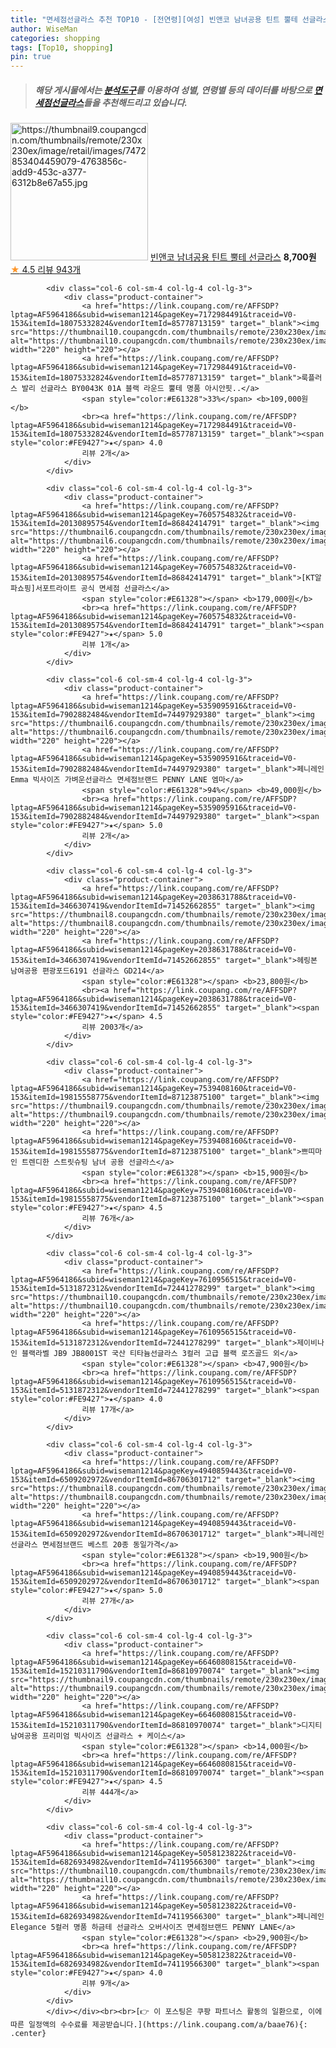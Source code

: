```yaml
---
title: "면세점선글라스 추천 TOP10 - [전연령][여성] 빈앤코 남녀공용 틴트 뿔테 선글라스"
author: WiseMan
categories: shopping
tags: [Top10, shopping]
pin: true
---
```


> ##### 해당 게시물에서는 [**분석도구**](https://itemscout.io/)를 이용하여 **성별**, **연령별** 등의 데이터를 바탕으로 [**면세점선글라스**](https://link.coupang.com/a/baae76)들을 추천해드리고 있습니다.
<div class="container"><div class="row">
            <div class="col-6 col-sm-4 col-lg-4 col-lg-3">
                <div class="product-container">
                    <a href="https://link.coupang.com/re/AFFSDP?lptag=AF5964186&subid=wiseman1214&pageKey=6446322214&traceid=V0-153&itemId=13975098676&vendorItemId=81223975796" target="_blank"><img src="https://thumbnail9.coupangcdn.com/thumbnails/remote/230x230ex/image/retail/images/7472853404459079-4763856c-add9-453c-a377-6312b8e67a55.jpg" alt="https://thumbnail9.coupangcdn.com/thumbnails/remote/230x230ex/image/retail/images/7472853404459079-4763856c-add9-453c-a377-6312b8e67a55.jpg" width="220" height="220"></a>
                    <a href="https://link.coupang.com/re/AFFSDP?lptag=AF5964186&subid=wiseman1214&pageKey=6446322214&traceid=V0-153&itemId=13975098676&vendorItemId=81223975796" target="_blank">빈앤코 남녀공용 틴트 뿔테 선글라스</a>
                    <span style="color:#E61328"></span> <b>8,700원</b>
                    <br><a href="https://link.coupang.com/re/AFFSDP?lptag=AF5964186&subid=wiseman1214&pageKey=6446322214&traceid=V0-153&itemId=13975098676&vendorItemId=81223975796" target="_blank"><span style="color:#FE9427">★</span> 4.5
                    리뷰 943개</a>
                </div>
            </div>
            
            <div class="col-6 col-sm-4 col-lg-4 col-lg-3">
                <div class="product-container">
                    <a href="https://link.coupang.com/re/AFFSDP?lptag=AF5964186&subid=wiseman1214&pageKey=7172984491&traceid=V0-153&itemId=18075332824&vendorItemId=85778713159" target="_blank"><img src="https://thumbnail10.coupangcdn.com/thumbnails/remote/230x230ex/image/vendor_inventory/adc2/e49b638c30d4203a9b9c7e71a74fec17787b06bd6ca3e4d13c964d27bf7c.jpg" alt="https://thumbnail10.coupangcdn.com/thumbnails/remote/230x230ex/image/vendor_inventory/adc2/e49b638c30d4203a9b9c7e71a74fec17787b06bd6ca3e4d13c964d27bf7c.jpg" width="220" height="220"></a>
                    <a href="https://link.coupang.com/re/AFFSDP?lptag=AF5964186&subid=wiseman1214&pageKey=7172984491&traceid=V0-153&itemId=18075332824&vendorItemId=85778713159" target="_blank">룩플러스 발리 선글라스 BY0043K 01A 블랙 라운드 뿔테 명품 아시안핏..</a>
                    <span style="color:#E61328">33%</span> <b>109,000원</b>
                    <br><a href="https://link.coupang.com/re/AFFSDP?lptag=AF5964186&subid=wiseman1214&pageKey=7172984491&traceid=V0-153&itemId=18075332824&vendorItemId=85778713159" target="_blank"><span style="color:#FE9427">★</span> 4.0
                    리뷰 2개</a>
                </div>
            </div>
            
            <div class="col-6 col-sm-4 col-lg-4 col-lg-3">
                <div class="product-container">
                    <a href="https://link.coupang.com/re/AFFSDP?lptag=AF5964186&subid=wiseman1214&pageKey=7605754832&traceid=V0-153&itemId=20130895754&vendorItemId=86842414791" target="_blank"><img src="https://thumbnail6.coupangcdn.com/thumbnails/remote/230x230ex/image/vendor_inventory/8611/71e5eed9231a230e1a07940cb83060d9853b31a3ada11bd7259bebf05684.jpg" alt="https://thumbnail6.coupangcdn.com/thumbnails/remote/230x230ex/image/vendor_inventory/8611/71e5eed9231a230e1a07940cb83060d9853b31a3ada11bd7259bebf05684.jpg" width="220" height="220"></a>
                    <a href="https://link.coupang.com/re/AFFSDP?lptag=AF5964186&subid=wiseman1214&pageKey=7605754832&traceid=V0-153&itemId=20130895754&vendorItemId=86842414791" target="_blank">[KT알파쇼핑]서포트라이트 공식 면세점 선글라스</a>
                    <span style="color:#E61328"></span> <b>179,000원</b>
                    <br><a href="https://link.coupang.com/re/AFFSDP?lptag=AF5964186&subid=wiseman1214&pageKey=7605754832&traceid=V0-153&itemId=20130895754&vendorItemId=86842414791" target="_blank"><span style="color:#FE9427">★</span> 5.0
                    리뷰 1개</a>
                </div>
            </div>
            
            <div class="col-6 col-sm-4 col-lg-4 col-lg-3">
                <div class="product-container">
                    <a href="https://link.coupang.com/re/AFFSDP?lptag=AF5964186&subid=wiseman1214&pageKey=5359095916&traceid=V0-153&itemId=7902882484&vendorItemId=74497929380" target="_blank"><img src="https://thumbnail6.coupangcdn.com/thumbnails/remote/230x230ex/image/vendor_inventory/97e6/2e5afc3d5e78a842391e883007f0f348f016011f17e0c2fc7856da7884ea.jpg" alt="https://thumbnail6.coupangcdn.com/thumbnails/remote/230x230ex/image/vendor_inventory/97e6/2e5afc3d5e78a842391e883007f0f348f016011f17e0c2fc7856da7884ea.jpg" width="220" height="220"></a>
                    <a href="https://link.coupang.com/re/AFFSDP?lptag=AF5964186&subid=wiseman1214&pageKey=5359095916&traceid=V0-153&itemId=7902882484&vendorItemId=74497929380" target="_blank">페니레인 Emma 빅사이즈 가벼운선글라스 면세점브랜드 PENNY LANE 엠마</a>
                    <span style="color:#E61328">94%</span> <b>49,000원</b>
                    <br><a href="https://link.coupang.com/re/AFFSDP?lptag=AF5964186&subid=wiseman1214&pageKey=5359095916&traceid=V0-153&itemId=7902882484&vendorItemId=74497929380" target="_blank"><span style="color:#FE9427">★</span> 5.0
                    리뷰 2개</a>
                </div>
            </div>
            
            <div class="col-6 col-sm-4 col-lg-4 col-lg-3">
                <div class="product-container">
                    <a href="https://link.coupang.com/re/AFFSDP?lptag=AF5964186&subid=wiseman1214&pageKey=2038631788&traceid=V0-153&itemId=3466307419&vendorItemId=71452662855" target="_blank"><img src="https://thumbnail8.coupangcdn.com/thumbnails/remote/230x230ex/image/vendor_inventory/a980/94c5ba4e6012f2097c244a13612eecf88227cb0051cc66ccac2ca7cbb36d.jpg" alt="https://thumbnail8.coupangcdn.com/thumbnails/remote/230x230ex/image/vendor_inventory/a980/94c5ba4e6012f2097c244a13612eecf88227cb0051cc66ccac2ca7cbb36d.jpg" width="220" height="220"></a>
                    <a href="https://link.coupang.com/re/AFFSDP?lptag=AF5964186&subid=wiseman1214&pageKey=2038631788&traceid=V0-153&itemId=3466307419&vendorItemId=71452662855" target="_blank">헤링본 남여공용 편광포드6191 선글라스 GD214</a>
                    <span style="color:#E61328"></span> <b>23,800원</b>
                    <br><a href="https://link.coupang.com/re/AFFSDP?lptag=AF5964186&subid=wiseman1214&pageKey=2038631788&traceid=V0-153&itemId=3466307419&vendorItemId=71452662855" target="_blank"><span style="color:#FE9427">★</span> 4.5
                    리뷰 2003개</a>
                </div>
            </div>
            
            <div class="col-6 col-sm-4 col-lg-4 col-lg-3">
                <div class="product-container">
                    <a href="https://link.coupang.com/re/AFFSDP?lptag=AF5964186&subid=wiseman1214&pageKey=7539408160&traceid=V0-153&itemId=19815558775&vendorItemId=87123875100" target="_blank"><img src="https://thumbnail9.coupangcdn.com/thumbnails/remote/230x230ex/image/vendor_inventory/2e1c/ad50e96a06372033aace5b3e98fed5127e16740dc2bd33d71c05b2eb30a5.png" alt="https://thumbnail9.coupangcdn.com/thumbnails/remote/230x230ex/image/vendor_inventory/2e1c/ad50e96a06372033aace5b3e98fed5127e16740dc2bd33d71c05b2eb30a5.png" width="220" height="220"></a>
                    <a href="https://link.coupang.com/re/AFFSDP?lptag=AF5964186&subid=wiseman1214&pageKey=7539408160&traceid=V0-153&itemId=19815558775&vendorItemId=87123875100" target="_blank">쁘띠마인 트렌디한 스트릿슈팅 남녀 공용 선글라스</a>
                    <span style="color:#E61328"></span> <b>15,900원</b>
                    <br><a href="https://link.coupang.com/re/AFFSDP?lptag=AF5964186&subid=wiseman1214&pageKey=7539408160&traceid=V0-153&itemId=19815558775&vendorItemId=87123875100" target="_blank"><span style="color:#FE9427">★</span> 4.5
                    리뷰 76개</a>
                </div>
            </div>
            
            <div class="col-6 col-sm-4 col-lg-4 col-lg-3">
                <div class="product-container">
                    <a href="https://link.coupang.com/re/AFFSDP?lptag=AF5964186&subid=wiseman1214&pageKey=7610956515&traceid=V0-153&itemId=5131872312&vendorItemId=72441278299" target="_blank"><img src="https://thumbnail10.coupangcdn.com/thumbnails/remote/230x230ex/image/vendor_inventory/7e1a/9e6811a526bc664481fa988fd1931b8001d3d27bd3eec6e1b5b2dbfe13e4.jpg" alt="https://thumbnail10.coupangcdn.com/thumbnails/remote/230x230ex/image/vendor_inventory/7e1a/9e6811a526bc664481fa988fd1931b8001d3d27bd3eec6e1b5b2dbfe13e4.jpg" width="220" height="220"></a>
                    <a href="https://link.coupang.com/re/AFFSDP?lptag=AF5964186&subid=wiseman1214&pageKey=7610956515&traceid=V0-153&itemId=5131872312&vendorItemId=72441278299" target="_blank">제이비나인 블랙라벨 JB9 JB8001ST 국산 티타늄선글라스 3컬러 고급 블랙 로즈골드 외</a>
                    <span style="color:#E61328"></span> <b>47,900원</b>
                    <br><a href="https://link.coupang.com/re/AFFSDP?lptag=AF5964186&subid=wiseman1214&pageKey=7610956515&traceid=V0-153&itemId=5131872312&vendorItemId=72441278299" target="_blank"><span style="color:#FE9427">★</span> 4.0
                    리뷰 17개</a>
                </div>
            </div>
            
            <div class="col-6 col-sm-4 col-lg-4 col-lg-3">
                <div class="product-container">
                    <a href="https://link.coupang.com/re/AFFSDP?lptag=AF5964186&subid=wiseman1214&pageKey=4940859443&traceid=V0-153&itemId=6509202972&vendorItemId=86706301712" target="_blank"><img src="https://thumbnail8.coupangcdn.com/thumbnails/remote/230x230ex/image/vendor_inventory/8175/ed396df259bdb9f747f3bc0802efb49706b7e9204a69a884325a9dac9975.jpg" alt="https://thumbnail8.coupangcdn.com/thumbnails/remote/230x230ex/image/vendor_inventory/8175/ed396df259bdb9f747f3bc0802efb49706b7e9204a69a884325a9dac9975.jpg" width="220" height="220"></a>
                    <a href="https://link.coupang.com/re/AFFSDP?lptag=AF5964186&subid=wiseman1214&pageKey=4940859443&traceid=V0-153&itemId=6509202972&vendorItemId=86706301712" target="_blank">페니레인 선글라스 면세점브랜드 베스트 20종 동일가격</a>
                    <span style="color:#E61328"></span> <b>19,900원</b>
                    <br><a href="https://link.coupang.com/re/AFFSDP?lptag=AF5964186&subid=wiseman1214&pageKey=4940859443&traceid=V0-153&itemId=6509202972&vendorItemId=86706301712" target="_blank"><span style="color:#FE9427">★</span> 5.0
                    리뷰 27개</a>
                </div>
            </div>
            
            <div class="col-6 col-sm-4 col-lg-4 col-lg-3">
                <div class="product-container">
                    <a href="https://link.coupang.com/re/AFFSDP?lptag=AF5964186&subid=wiseman1214&pageKey=6646080815&traceid=V0-153&itemId=15210311790&vendorItemId=86810970074" target="_blank"><img src="https://thumbnail9.coupangcdn.com/thumbnails/remote/230x230ex/image/vendor_inventory/d046/fa2b331cc990a6a1e9df0095e7f1ca2f975ae78881ca8c1f3c8f64915d32.jpg" alt="https://thumbnail9.coupangcdn.com/thumbnails/remote/230x230ex/image/vendor_inventory/d046/fa2b331cc990a6a1e9df0095e7f1ca2f975ae78881ca8c1f3c8f64915d32.jpg" width="220" height="220"></a>
                    <a href="https://link.coupang.com/re/AFFSDP?lptag=AF5964186&subid=wiseman1214&pageKey=6646080815&traceid=V0-153&itemId=15210311790&vendorItemId=86810970074" target="_blank">디지티 남여공용 프리미엄 빅사이즈 선글라스 + 케이스</a>
                    <span style="color:#E61328"></span> <b>14,000원</b>
                    <br><a href="https://link.coupang.com/re/AFFSDP?lptag=AF5964186&subid=wiseman1214&pageKey=6646080815&traceid=V0-153&itemId=15210311790&vendorItemId=86810970074" target="_blank"><span style="color:#FE9427">★</span> 4.5
                    리뷰 444개</a>
                </div>
            </div>
            
            <div class="col-6 col-sm-4 col-lg-4 col-lg-3">
                <div class="product-container">
                    <a href="https://link.coupang.com/re/AFFSDP?lptag=AF5964186&subid=wiseman1214&pageKey=5058123822&traceid=V0-153&itemId=6826934982&vendorItemId=74119566300" target="_blank"><img src="https://thumbnail10.coupangcdn.com/thumbnails/remote/230x230ex/image/vendor_inventory/c3a4/05d65f3f4b71f9a0b3d3d296c87a183981fa2474a08af2be44674a102357.jpg" alt="https://thumbnail10.coupangcdn.com/thumbnails/remote/230x230ex/image/vendor_inventory/c3a4/05d65f3f4b71f9a0b3d3d296c87a183981fa2474a08af2be44674a102357.jpg" width="220" height="220"></a>
                    <a href="https://link.coupang.com/re/AFFSDP?lptag=AF5964186&subid=wiseman1214&pageKey=5058123822&traceid=V0-153&itemId=6826934982&vendorItemId=74119566300" target="_blank">페니레인 Elegance 5컬러 명품 하금테 선글라스 오버사이즈 면세점브랜드 PENNY LANE</a>
                    <span style="color:#E61328"></span> <b>29,900원</b>
                    <br><a href="https://link.coupang.com/re/AFFSDP?lptag=AF5964186&subid=wiseman1214&pageKey=5058123822&traceid=V0-153&itemId=6826934982&vendorItemId=74119566300" target="_blank"><span style="color:#FE9427">★</span> 4.0
                    리뷰 9개</a>
                </div>
            </div>
            </div></div><br><br>[👉 이 포스팅은 쿠팡 파트너스 활동의 일환으로, 이에 따른 일정액의 수수료를 제공받습니다.](https://link.coupang.com/a/baae76){: .center}